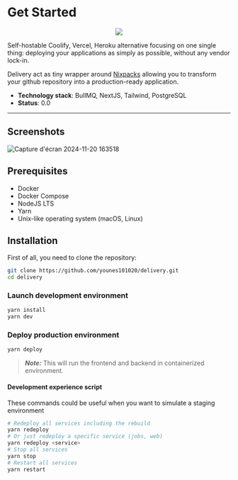 # Get Started

<div align="center">
  <img src="https://github.com/user-attachments/assets/904f879b-1a7a-4f9c-8250-b595caf89dbb">
</div>

Self-hostable Coolify, Vercel, Heroku alternative focusing on one single thing: deploying your applications as simply as possible, without any vendor lock-in.

Delivery act as tiny wrapper around [Nixpacks](https://nixpacks.com/docs) allowing you to transform your github repository into a production-ready application.

- **Technology stack**: BullMQ, NextJS, Tailwind, PostgreSQL
- **Status**: 0.0

---

## Screenshots

![Capture d'écran 2024-11-20 163518](https://github.com/user-attachments/assets/3cb12ba4-c73f-416d-8fb4-2c46954285a7)

## Prerequisites

- Docker
- Docker Compose
- NodeJS LTS
- Yarn
- Unix-like operating system (macOS, Linux)

## Installation

First of all, you need to clone the repository:

```bash
git clone https://github.com/younes101020/delivery.git
cd delivery
```

### Launch development environment

```bash
yarn install
yarn dev
```

### Deploy production environment

```bash
yarn deploy
```

> **_Note:_** This will run the frontend and backend in containerized environment.

#### Development experience script

These commands could be useful when you want to simulate a staging environment

```bash
# Redeploy all services including the rebuild
yarn redeploy
# Or just redeploy a specific service (jobs, web)
yarn redeploy <service>
# Stop all services
yarn stop
# Restart all services
yarn restart
```
